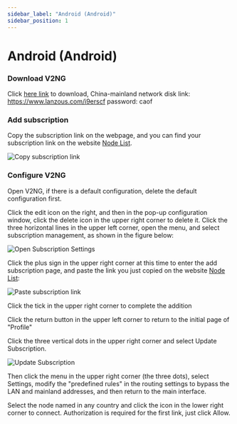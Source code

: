 ```yaml
---
sidebar_label: "Android (Android)"
sidebar_position: 1
---
```


# Android (Android)

### Download V2NG

Click [here link](https://panel.libcyber.xyz/clients/LibCyber-V2NG.apk) to download, China-mainland network disk link: https://www.lanzous.com/i9erscf password: caof

### Add subscription

Copy the subscription link on the webpage, and you can find your subscription link on the website [Node List](https://panel.libcyber.xyz/nodeList).

![Copy subscription link][sub-link]

### Configure V2NG

Open V2NG, if there is a default configuration, delete the default configuration first.

Click the edit icon on the right, and then in the pop-up configuration window, click the delete icon in the upper right corner to delete it. Click the three horizontal lines in the upper left corner, open the menu, and select subscription management, as shown in the figure below:

![Open Subscription Settings][sub-setting]

Click the plus sign in the upper right corner at this time to enter the add subscription page, and paste the link you just copied on the website [Node List](https://panel.libcyber.xyz/nodeList):

![Paste subscription link][paste-link]

Click the tick in the upper right corner to complete the addition

Click the return button in the upper left corner to return to the initial page of "Profile"

Click the three vertical dots in the upper right corner and select Update Subscription.

![Update Subscription][update-sub]



Then click the menu in the upper right corner (the three dots), select Settings, modify the "predefined rules" in the routing settings to bypass the LAN and mainland addresses, and then return to the main interface.

Select the node named in any country and click the icon in the lower right corner to connect. Authorization is required for the first link, just click Allow.

[sub-link]: https://cdn.jsdelivr.net/gh/LibCyber/docs-cdn@v1.1.1/assets/v2-android/sub-link.jpg "Copy Subscription Link"
[sub-setting]: https://cdn.jsdelivr.net/gh/LibCyber/docs-cdn@v1.1.1/assets/v2-android/sub-setting.jpg "Open subscription settings"
[paste-link]: https://cdn.jsdelivr.net/gh/LibCyber/docs-cdn@v1.1.1/assets/v2-android/paste-link.jpg "Paste Subscription Link"
[update-sub]: https://cdn.jsdelivr.net/gh/LibCyber/docs-cdn@v1.1.1/assets/v2-android/update-sub.jpg "Update Subscription"